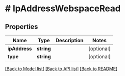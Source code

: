 # # IpAddressWebspaceRead

## Properties

Name | Type | Description | Notes
------------ | ------------- | ------------- | -------------
**ipAddress** | **string** |  | [optional]
**type** | **string** |  | [optional]

[[Back to Model list]](../../README.md#models) [[Back to API list]](../../README.md#endpoints) [[Back to README]](../../README.md)

